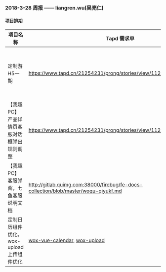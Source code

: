 ### 2018-3-28 周报 —— liangren.wu(吴亮仁)
			
#### 项目排期

| 项目名称 | Tapd 需求单 | 开始时间 | 结束时间 | 备注 |
|---|---|---|---|---|
| 定制游H5一期 | https://www.tapd.cn/21254231/prong/stories/view/1121254231001003178 | 2018-03-20 | 2018-03-31 | 页面测试完成，新增seo相关 |
| 【我趣PC】产品详情页客服对话框弹出规则调整 | https://www.tapd.cn/21254231/prong/stories/view/1121254231001003218 | 2018-03-23 | 2018-03-23 | 已完成 |
| 【我趣PC】客服弹窗，七鱼客服说明文档 | http://gitlab.quimg.com:38000/firebug/fe-docs-collection/blob/master/woqu-qiyukf.md | 2018-03-23 | 2018-03-23 | 已完成 |
| 定制日历组件优化，wox-upload上传组件优化 | [wox-vue-calendar](https://www.npmjs.com/package/wox-vue-calendar), [wox-upload](https://www.npmjs.com/package/wox-upload) | 2018-03-23 | 2018-03-23 | 已完成 |
